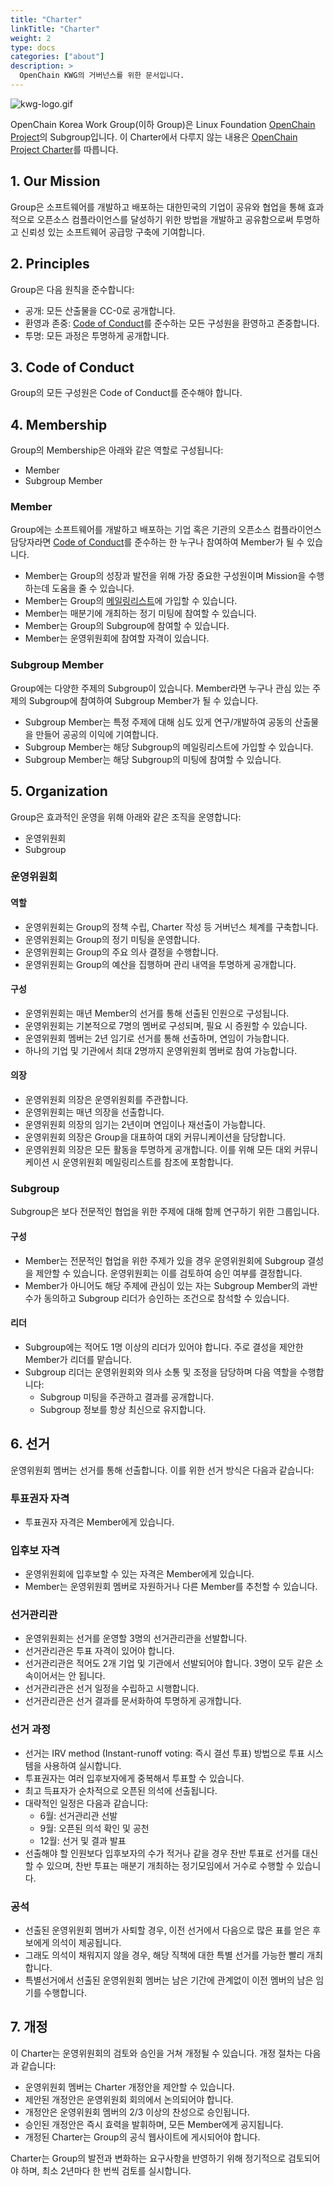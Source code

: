 ```yaml
---
title: "Charter"
linkTitle: "Charter"
weight: 2
type: docs
categories: ["about"]
description: >
  OpenChain KWG의 거버넌스를 위한 문서입니다.
---
```


 ![kwg-logo.gif](../kwg-logo.gif) 

OpenChain Korea Work Group(이하 Group)은 Linux Foundation [OpenChain Project](https://openchainproject.org/)의 Subgroup입니다. 이 Charter에서 다루지 않는 내용은 [OpenChain Project Charter](https://github.com/OpenChain-Project/Project-Charter-And-Agreements/tree/master/Project-Charter)를 따릅니다.

## 1. Our Mission

Group은 소프트웨어를 개발하고 배포하는 대한민국의 기업이 공유와 협업을 통해 효과적으로 오픈소스 컴플라이언스를 달성하기 위한 방법을 개발하고 공유함으로써 투명하고 신뢰성 있는 소프트웨어 공급망 구축에 기여합니다.

## 2. Principles

Group은 다음 원칙을 준수합니다:

- 공개: 모든 산출물을 CC-0로 공개합니다.
- 환영과 존중: [Code of Conduct](../CodeofConduct/)를 준수하는 모든 구성원을 환영하고 존중합니다.
- 투명: 모든 과정은 투명하게 공개합니다.

## 3. Code of Conduct

Group의 모든 구성원은 Code of Conduct를 준수해야 합니다.

## 4. Membership

Group의 Membership은 아래와 같은 역할로 구성됩니다:

- Member
- Subgroup Member

### Member

Group에는 소프트웨어를 개발하고 배포하는 기업 혹은 기관의 오픈소스 컴플라이언스 담당자라면 [Code of Conduct](../CodeofConduct/)를 준수하는 한 누구나 참여하여 Member가 될 수 있습니다.

- Member는 Group의 성장과 발전을 위해 가장 중요한 구성원이며 Mission을 수행하는데 도움을 줄 수 있습니다.
- Member는 Group의 [메일링리스트](https://lists.openchainproject.org/g/korea-wg)에 가입할 수 있습니다.
- Member는 매분기에 개최하는 정기 미팅에 참여할 수 있습니다.
- Member는 Group의 Subgroup에 참여할 수 있습니다.
- Member는 운영위원회에 참여할 자격이 있습니다.

### Subgroup Member

Group에는 다양한 주제의 Subgroup이 있습니다. Member라면 누구나 관심 있는 주제의 Subgroup에 참여하여 Subgroup Member가 될 수 있습니다.

- Subgroup Member는 특정 주제에 대해 심도 있게 연구/개발하여 공동의 산출물을 만들어 공공의 이익에 기여합니다.
- Subgroup Member는 해당 Subgroup의 메일링리스트에 가입할 수 있습니다.
- Subgroup Member는 해당 Subgroup의 미팅에 참여할 수 있습니다.

## 5. Organization

Group은 효과적인 운영을 위해 아래와 같은 조직을 운영합니다:

- 운영위원회
- Subgroup

### 운영위원회

#### 역할

- 운영위원회는 Group의 정책 수립, Charter 작성 등 거버넌스 체계를 구축합니다.
- 운영위원회는 Group의 정기 미팅을 운영합니다.
- 운영위원회는 Group의 주요 의사 결정을 수행합니다.
- 운영위원회는 Group의 예산을 집행하며 관리 내역을 투명하게 공개합니다.

#### 구성

- 운영위원회는 매년 Member의 선거를 통해 선출된 인원으로 구성됩니다.
- 운영위원회는 기본적으로 7명의 멤버로 구성되며, 필요 시 증원할 수 있습니다.
- 운영위원회 멤버는 2년 임기로 선거를 통해 선출하며, 연임이 가능합니다.
- 하나의 기업 및 기관에서 최대 2명까지 운영위원회 멤버로 참여 가능합니다.

#### 의장

- 운영위원회 의장은 운영위원회를 주관합니다.
- 운영위원회는 매년 의장을 선출합니다.
- 운영위원회 의장의 임기는 2년이며 연임이나 재선출이 가능합니다.
- 운영위원회 의장은 Group을 대표하여 대외 커뮤니케이션을 담당합니다.
- 운영위원회 의장은 모든 활동을 투명하게 공개합니다. 이를 위해 모든 대외 커뮤니케이션 시 운영위원회 메일링리스트를 참조에 포함합니다.

### Subgroup

Subgroup은 보다 전문적인 협업을 위한 주제에 대해 함께 연구하기 위한 그룹입니다.

#### 구성

- Member는 전문적인 협업을 위한 주제가 있을 경우 운영위원회에 Subgroup 결성을 제안할 수 있습니다. 운영위원회는 이를 검토하여 승인 여부를 결정합니다.
- Member가 아니어도 해당 주제에 관심이 있는 자는 Subgroup Member의 과반수가 동의하고 Subgroup 리더가 승인하는 조건으로 참석할 수 있습니다.

#### 리더

- Subgroup에는 적어도 1명 이상의 리더가 있어야 합니다. 주로 결성을 제안한 Member가 리더를 맡습니다.
- Subgroup 리더는 운영위원회와 의사 소통 및 조정을 담당하며 다음 역할을 수행합니다:
  - Subgroup 미팅을 주관하고 결과를 공개합니다.
  - Subgroup 정보를 항상 최신으로 유지합니다.

## 6. 선거

운영위원회 멤버는 선거를 통해 선출합니다. 이를 위한 선거 방식은 다음과 같습니다:

### 투표권자 자격

- 투표권자 자격은 Member에게 있습니다.

### 입후보 자격

- 운영위원회에 입후보할 수 있는 자격은 Member에게 있습니다.
- Member는 운영위원회 멤버로 자원하거나 다른 Member를 추천할 수 있습니다.

### 선거관리관

- 운영위원회는 선거를 운영할 3명의 선거관리관을 선발합니다.
- 선거관리관은 투표 자격이 있어야 합니다.
- 선거관리관은 적어도 2개 기업 및 기관에서 선발되어야 합니다. 3명이 모두 같은 소속이어서는 안 됩니다.
- 선거관리관은 선거 일정을 수립하고 시행합니다.
- 선거관리관은 선거 결과를 문서화하여 투명하게 공개합니다.

### 선거 과정

- 선거는 IRV method (Instant-runoff voting: 즉시 결선 투표) 방법으로 투표 시스템을 사용하여 실시합니다.
- 투표권자는 여러 입후보자에게 중복해서 투표할 수 있습니다.
- 최고 득표자가 순차적으로 오픈된 의석에 선출됩니다.
- 대략적인 일정은 다음과 같습니다:
  - 6월: 선거관리관 선발
  - 9월: 오픈된 의석 확인 및 공천
  - 12월: 선거 및 결과 발표
- 선출해야 할 인원보다 입후보자의 수가 적거나 같을 경우 찬반 투표로 선거를 대신할 수 있으며, 찬반 투표는 매분기 개최하는 정기모임에서 거수로 수행할 수 있습니다.

### 공석

- 선출된 운영위원회 멤버가 사퇴할 경우, 이전 선거에서 다음으로 많은 표를 얻은 후보에게 의석이 제공됩니다.
- 그래도 의석이 채워지지 않을 경우, 해당 직책에 대한 특별 선거를 가능한 빨리 개최합니다.
- 특별선거에서 선출된 운영위원회 멤버는 남은 기간에 관계없이 이전 멤버의 남은 임기를 수행합니다.

## 7. 개정

이 Charter는 운영위원회의 검토와 승인을 거쳐 개정될 수 있습니다. 개정 절차는 다음과 같습니다:

- 운영위원회 멤버는 Charter 개정안을 제안할 수 있습니다.
- 제안된 개정안은 운영위원회 회의에서 논의되어야 합니다.
- 개정안은 운영위원회 멤버의 2/3 이상의 찬성으로 승인됩니다.
- 승인된 개정안은 즉시 효력을 발휘하며, 모든 Member에게 공지됩니다.
- 개정된 Charter는 Group의 공식 웹사이트에 게시되어야 합니다.

Charter는 Group의 발전과 변화하는 요구사항을 반영하기 위해 정기적으로 검토되어야 하며, 최소 2년마다 한 번씩 검토를 실시합니다.